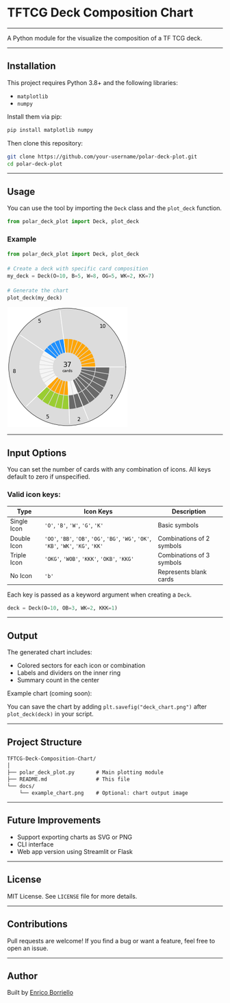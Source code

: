 # TFTCG Deck Composition Chart


---
A Python module for the visualize the composition of a TF TCG deck. 

---
## Installation

This project requires Python 3.8+ and the following libraries:

- `matplotlib`
- `numpy`

Install them via pip:

```bash
pip install matplotlib numpy
```

Then clone this repository:

```bash
git clone https://github.com/your-username/polar-deck-plot.git
cd polar-deck-plot
```

---

## Usage

You can use the tool by importing the `Deck` class and the `plot_deck` function.

```python
from polar_deck_plot import Deck, plot_deck
```

### Example

```python
from polar_deck_plot import Deck, plot_deck

# Create a deck with specific card composition
my_deck = Deck(O=10, B=5, W=8, OG=5, WK=2, KK=7)

# Generate the chart
plot_deck(my_deck)
```

![output chart](example.png)

---

## Input Options

You can set the number of cards with any combination of icons. All keys default to zero if unspecified.

### Valid icon keys:

| Type        | Icon Keys                                              | Description               |
|-------------|--------------------------------------------------------|---------------------------|
| Single Icon | `'O'`, `'B'`, `'W'`, `'G'`, `'K'`                      | Basic symbols             |
| Double Icon | `'OO'`, `'BB'`, `'OB'`, `'OG'`, `'BG'`, `'WG'`, `'OK'`, `'KB'`, `'WK'`, `'KG'`, `'KK'` | Combinations of 2 symbols |
| Triple Icon | `'OKG'`, `'WOB'`, `'KKK'`, `'OKB'`, `'KKG'`            | Combinations of 3 symbols |
| No Icon     | `'b'`                                                  | Represents blank cards    |

Each key is passed as a keyword argument when creating a `Deck`.

```python
deck = Deck(O=10, OB=3, WK=2, KKK=1)
```

---

## Output

The generated chart includes:

- Colored sectors for each icon or combination  
- Labels and dividers on the inner ring  
- Summary count in the center  

Example chart (coming soon):

 You can save the chart by adding `plt.savefig("deck_chart.png")` after `plot_deck(deck)` in your script.

---

## Project Structure

```
TFTCG-Deck-Composition-Chart/
│
├── polar_deck_plot.py       # Main plotting module
├── README.md                # This file
└── docs/
    └── example_chart.png    # Optional: chart output image
```

---

## Future Improvements

- Support exporting charts as SVG or PNG  
- CLI interface  
- Web app version using Streamlit or Flask  

---

## License

MIT License. See `LICENSE` file for more details.

---

## Contributions

Pull requests are welcome! If you find a bug or want a feature, feel free to open an issue.

---

## Author

Built by [Enrico Borriello](https://github.com/EnricoBorriello)
